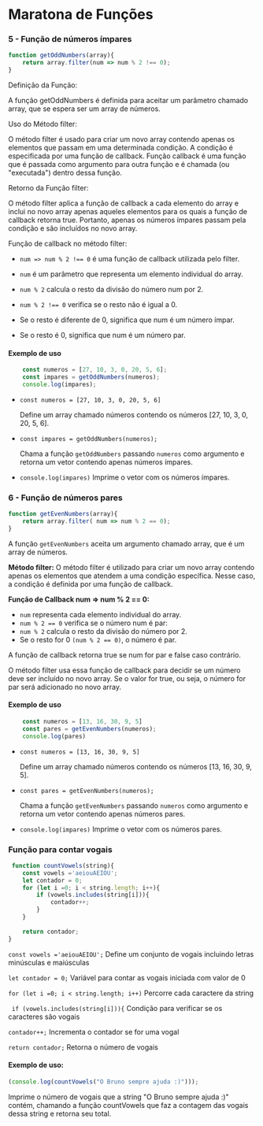 # Maratona de Funções
###  5 - Função de números ímpares 
```javascript
function getOddNumbers(array){
    return array.filter(num => num % 2 !== 0); 
} 
```
Definição da Função:

A função getOddNumbers é definida para aceitar um parâmetro chamado array, que se espera ser um array de números.

Uso do Método filter:

O método filter é usado para criar um novo array contendo apenas os elementos que passam em uma determinada condição. A condição é especificada por uma função de callback. Função callback é uma função que é passada como argumento para outra função e é chamada (ou "executada") dentro dessa função.

Retorno da Função filter:

O método filter aplica a função de callback a cada elemento do array e inclui no novo array apenas aqueles elementos para os quais a função de callback retorna true.
Portanto, apenas os números ímpares passam pela condição e são incluídos no novo array.

Função de callback no método filter:

* ```num => num % 2 !== 0``` é uma função de callback utilizada pelo filter.

* ```num``` é um parâmetro que representa um elemento individual do array.

* ```num % 2``` calcula o resto da divisão do número num por 2.

* ```num % 2 !== 0``` verifica se o resto não é igual a 0.

* Se o resto é diferente de 0, significa que num é um número ímpar.

* Se o resto é 0, significa que num é um número par.



#### Exemplo de uso
```javascript
    const numeros = [27, 10, 3, 0, 20, 5, 6];
    const impares = getOddNumbers(numeros); 
    console.log(impares);

```

* ```const numeros = [27, 10, 3, 0, 20, 5, 6] ```
  
  Define um array chamado números contendo os números [27, 10, 3, 0, 20, 5, 6].
    
* ```const impares = getOddNumbers(numeros);```

    Chama a função ```getOddNumbers``` passando ```numeros``` como argumento e retorna um vetor contendo apenas números ímpares.

* ```console.log(impares)```
    Imprime o vetor com os números ímpares.

### 6 - Função de números pares
```javascript
function getEvenNumbers(array){
    return array.filter( num => num % 2 == 0);
}   
```

A função ```getEvenNumbers``` aceita um argumento chamado array, que é um array de números.

**Método filter:** O método filter é utilizado para criar um novo array contendo apenas os elementos que atendem a uma condição específica. Nesse caso, a condição é definida por uma função de callback.

**Função de Callback num => num % 2 == 0:**

* ```num``` representa cada elemento individual do array.
* ```num % 2 == 0``` verifica se o número num é par:
* ```num % 2``` calcula o resto da divisão do número por 2.
* Se o resto for 0 ```(num % 2 == 0)```, o número é par.

A função de callback retorna true se num for par e false caso contrário.

O método filter usa essa função de callback para decidir se um número deve ser incluído no novo array. Se o valor for true, ou seja, o número for par será adicionado no novo array.

#### Exemplo de uso 
```javascript
    const numeros = [13, 16, 30, 9, 5]
    const pares = getEvenNumbers(numeros); 
    console.log(pares) 
```


* ```const numeros = [13, 16, 30, 9, 5] ```
  
    Define um array chamado números contendo os números [13, 16, 30, 9, 5].
    
* ```const pares = getEvenNumbers(numeros);```

    Chama a função ```getEvenNumbers``` passando ```numeros``` como argumento e retorna um vetor contendo apenas números pares.

* ```console.log(impares)```
    Imprime o vetor com os números pares.

### Função para contar vogais
```javascript
 function countVowels(string){
    const vowels ='aeiouAEIOU';
    let contador = 0; 
    for (let i =0; i < string.length; i++){ 
        if (vowels.includes(string[i])){ 
            contador++; 
        }
    }
    
    return contador;
}
```

```const vowels ='aeiouAEIOU';``` Define um conjunto de vogais incluindo letras minúsculas e maiúsculas

```let contador = 0;``` Variável para contar as vogais iniciada com valor de 0

```for (let i =0; i < string.length; i++)``` Percorre cada caractere da string
        
``` if (vowels.includes(string[i])){``` Condição para verificar se os caracteres são vogais

```contador++;``` Incrementa o contador se for uma vogal

```return contador;``` Retorna o número de vogais
#### Exemplo de uso:
```javascript
(console.log(countVowels("O Bruno sempre ajuda :)")));
``` 
Imprime o número de vogais que a string "O Bruno sempre ajuda :)" contém, chamando a função countVowels que faz a contagem das vogais dessa string e retorna seu total.